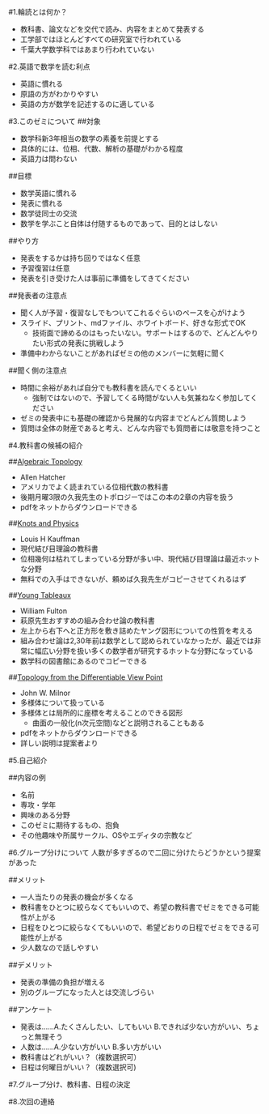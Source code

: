 #1.輪読とは何か？
- 教科書、論文などを交代で読み、内容をまとめて発表する
- 工学部ではほとんどすべての研究室で行われている
- 千葉大学数学科ではあまり行われていない

#2.英語で数学を読む利点
- 英語に慣れる
- 原語の方がわかりやすい
- 英語の方が数学を記述するのに適している

#3.このゼミについて
##対象
- 数学科新3年相当の数学の素養を前提とする
- 具体的には、位相、代数、解析の基礎がわかる程度
- 英語力は問わない

##目標
- 数学英語に慣れる
- 発表に慣れる
- 数学徒同士の交流
- 数学を学ぶこと自体は付随するものであって、目的とはしない

##やり方
- 発表をするかは持ち回りではなく任意
- 予習復習は任意
- 発表を引き受けた人は事前に準備をしてきてください

##発表者の注意点
- 聞く人が予習・復習なしでもついてこれるぐらいのペースを心がけよう
- スライド、プリント、mdファイル、ホワイトボード、好きな形式でOK
  - 技術面で諦めるのはもったいない。サポートはするので、どんどんやりたい形式の発表に挑戦しよう
- 準備中わからないことがあればゼミの他のメンバーに気軽に聞く

##聞く側の注意点
- 時間に余裕があれば自分でも教科書を読んでくるといい
  - 強制ではないので、予習してくる時間がない人も気兼ねなく参加してください
- ゼミの発表中にも基礎の確認から発展的な内容までどんどん質問しよう
- 質問は全体の財産であると考え、どんな内容でも質問者には敬意を持つこと

#4.教科書の候補の紹介

##[Algebraic Topology](https://www.math.cornell.edu/~hatcher/AT/AT.pdf)
- Allen Hatcher
- アメリカでよく読まれている位相代数の教科書
- 後期月曜3限の久我先生のトポロジーではこの本の2章の内容を扱う
- pdfをネットからダウンロードできる

##[Knots and Physics](http://www.worldscientific.com/worldscibooks/10.1142/4256)
- Louis H Kauffman
- 現代結び目理論の教科書
- 位相幾何は枯れてしまっている分野が多い中、現代結び目理論は最近ホットな分野
- 無料での入手はできないが、頼めば久我先生がコピーさせてくれるはず

##[Young Tableaux](http://ebooks.cambridge.org/ebook.jsf?bid=CBO9780511626241)
- William Fulton
- 萩原先生おすすめの組み合わせ論の教科書
- 左上から右下へと正方形を敷き詰めたヤング図形についての性質を考える
- 組み合わせ論は2,30年前は数学として認められていなかったが、最近では非常に幅広い分野を扱い多くの数学者が研究するホットな分野になっている
- 数学科の図書館にあるのでコピーできる

##[Topology from the Differentiable View Point](http://teachingdm.unito.it/paginepersonali/sergio.console/Dispense/Milnor%20Topology%20from%20%23681EA.pdf)
- John W. Milnor
- 多様体について扱っている
- 多様体とは局所的に座標を考えることのできる図形
  - 曲面の一般化(n次元空間)などと説明されることもある
- pdfをネットからダウンロードできる
- 詳しい説明は提案者より

#5.自己紹介

##内容の例
- 名前
- 専攻・学年
- 興味のある分野
- このゼミに期待するもの、抱負
- その他趣味や所属サークル、OSやエディタの宗教など

#6.グループ分けについて
人数が多すぎるので二回に分けたらどうかという提案があった

##メリット
- 一人当たりの発表の機会が多くなる
- 教科書をひとつに絞らなくてもいいので、希望の教科書でゼミをできる可能性が上がる
- 日程をひとつに絞らなくてもいいので、希望どおりの日程でゼミをできる可能性が上がる
- 少人数なので話しやすい

##デメリット
- 発表の準備の負担が増える
- 別のグループになった人とは交流しづらい

##アンケート
- 発表は……A.たくさんしたい、してもいい B.できれば少ない方がいい、ちょっと無理そう
- 人数は……A.少ない方がいい B.多い方がいい
- 教科書はどれがいい？（複数選択可）
- 日程は何曜日がいい？（複数選択可)

#7.グループ分け、教科書、日程の決定

#8.次回の連絡
